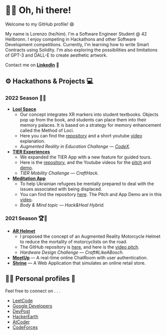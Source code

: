 # 👋🏼 Oh, hi there!

  Welcome to my GitHub profile! 😄 
  
  My name is Lorenzo (he/him). I'm a Software Engineer Student @ 42 Heilbronn. 
  I enjoy competing in Hackathons and other Software Development competitions.
  Currently, I'm learning how to write Smart Contracts using Solidity. I'm also exploring the possibilities and limitations of GPT-3 and DALL-E to create aesthetic artwork.
  
  Contact me on [**LinkedIn**](https://www.linkedin.com/in/lorenfiorini/)  💼


## ⚙️ Hackathons & Projects 💻

### 2022 Season 🥇🌳
  - [**Lool Space**](https://sites.google.com/view/lool-space/)
    - Our concept integrates XR markers into student textbooks. Objects pop up from the book, and students can place them into their memory palaces. It is based on a strategy for memory enhancement called the Method of Loci.
    - Here you can find the [repository](https://github.com/ausmoons/LoolSpace) and a short youtube [video](https://youtu.be/nJZ_yA2eDYE) explanation.
    - *Augmented Reality in Education Challenge — [*CodeX*](https://www.linkedin.com/company/hack-codex/).*
  - [**TIER Experiences**](https://crafthack2022.netlify.app/)
    - We expanded the TIER App with a new feature for guided tours.
    - Here is the [repository](https://github.com/LorenFiorini/CraftHack-2022), and the Youtube videos for the [pitch](https://youtu.be/4WlfS5RtbKo) and [demo](https://www.youtube.com/shorts/WRaWOy2rt78).
    - *TIER Mobility Challenge — CraftHack.*
  - [**Meditation App**](https://lorenfiorini.github.io/meditation_app/)
    - To help Ukrainian refugees be mentally prepared to deal with the issues associated with being displaced. 
    - You can find the repository [here](https://github.com/LorenFiorini/meditation_app). The Pitch and App Demo are in this [video](https://youtu.be/mVrvba9kJQ8).
    - *Body & Mind topic — Hack&Heal Hybrid.*

### 2021 Season 🏆🌱
  - [**AR Helmet**](https://lorenfiorini.github.io/LikeABosch-WebApp/#/)  
    - I proposed the concept of an Augmented Reality Motorcycle Helmet to reduce the mortality of motorcyclists on the road. 
    - The GitHub repository is [here](https://github.com/LorenFiorini/Craft-LikeABosch), and here is the [video pitch](https://youtu.be/NCZh9Ra49hU).
    - *Hardware Design Challenge — Craft#LikeABosch.*
  - [**MeetUp**](https://fir-amazing-web-codelab.firebaseapp.com/) — A real-time online ChatRoom with user authentication.
  - [**Shrine**](https://lorenfiorini.github.io/Shrine-WebApp/) — A Web Application that simulates an online retail store.

## 👨‍💻 Personal profiles 🐯

  Feel free to connect on . . .
  - [LeetCode](https://leetcode.com/lorenfiorini/)
  - [Google Developers](https://g.dev/LorenFiorini)
  - [DevPost](https://devpost.com/LorenzoFiorini)
  - [HackerEarth](https://www.hackerearth.com/@lorenfiorini)
  - [AtCoder](https://atcoder.jp/users/LorenFiorini)
  - [CodeForces](https://codeforces.com/profile/LorenFiorini)
  

<!---
[![Top Langs](https://github-readme-stats.vercel.app/api/top-langs/LorenFiorinianuraghazra&layout=compact)](https://github.com/anuraghazra/github-readme-stats) 

  - [**Personal WebApp**](https://lorenfiorini.github.io/#/) — This will be my personal web page 

LorenFiorini/LorenFiorini is a ✨ special ✨ repository because its `README.md` (this file) appears on your GitHub profile.
You can click the Preview link to take a look at your changes.
--->
